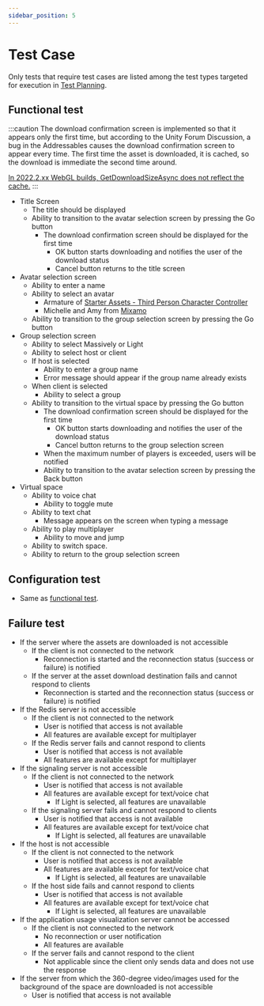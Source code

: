 ```yaml
---
sidebar_position: 5
---
```


# Test Case

Only tests that require test cases are listed among the test types targeted for execution in [Test Planning](./test-planning.md).

## Functional test

:::caution
The download confirmation screen is implemented so that it appears only the first time, but according to the Unity Forum Discussion, a bug in the Addressables causes the download confirmation screen to appear every time.
The first time the asset is downloaded, it is cached, so the download is immediate the second time around.

[In 2022.2.xx WebGL builds, GetDownloadSizeAsync does not reflect the cache.](https://forum.unity.com/threads/in-2022-2-xx-webgl-builds-getdownloadsizeasync-does-not-reflect-the-cache.1440877/)
:::

- Title Screen
  - The title should be displayed
  - Ability to transition to the avatar selection screen by pressing the Go button
    - The download confirmation screen should be displayed for the first time
      - OK button starts downloading and notifies the user of the download status
      - Cancel button returns to the title screen
- Avatar selection screen
  - Ability to enter a name
  - Ability to select an avatar
    - Armature of [Starter Assets - Third Person Character Controller](https://assetstore.unity.com/packages/essentials/starter-assets-third-person-character-controller-196526?locale=en-JP)
    - Michelle and Amy from [Mixamo](https://www.mixamo.com)
  - Ability to transition to the group selection screen by pressing the Go button
- Group selection screen
  - Ability to select Massively or Light
  - Ability to select host or client
  - If host is selected
    - Ability to enter a group name
    - Error message should appear if the group name already exists
  - When client is selected
    - Ability to select a group
  - Ability to transition to the virtual space by pressing the Go button
    - The download confirmation screen should be displayed for the first time
      - OK button starts downloading and notifies the user of the download status
      - Cancel button returns to the group selection screen
    - When the maximum number of players is exceeded, users will be notified
    - Ability to transition to the avatar selection screen by pressing the Back button
- Virtual space
  - Ability to voice chat
    - Ability to toggle mute
  - Ability to text chat
    - Message appears on the screen when typing a message
  - Ability to play multiplayer
    - Ability to move and jump
  - Ability to switch space.
  - Ability to return to the group selection screen

## Configuration test

- Same as [functional test](#functional-test).

## Failure test

- If the server where the assets are downloaded is not accessible
  - If the client is not connected to the network
    - Reconnection is started and the reconnection status (success or failure) is notified
  - If the server at the asset download destination fails and cannot respond to clients
    - Reconnection is started and the reconnection status (success or failure) is notified
- If the Redis server is not accessible
  - If the client is not connected to the network
    - User is notified that access is not available
    - All features are available except for multiplayer
  - If the Redis server fails and cannot respond to clients
    - User is notified that access is not available
    - All features are available except for multiplayer
- If the signaling server is not accessible
  - If the client is not connected to the network
    - User is notified that access is not available
    - All features are available except for text/voice chat
      - If Light is selected, all features are unavailable
  - If the signaling server fails and cannot respond to clients
    - User is notified that access is not available
    - All features are available except for text/voice chat
      - If Light is selected, all features are unavailable
- If the host is not accessible
  - If the client is not connected to the network
    - User is notified that access is not available
    - All features are available except for text/voice chat
      - If Light is selected, all features are unavailable
  - If the host side fails and cannot respond to clients
    - User is notified that access is not available
    - All features are available except for text/voice chat
      - If Light is selected, all features are unavailable
- If the application usage visualization server cannot be accessed
  - If the client is not connected to the network
    - No reconnection or user notification
    - All features are available
  - If the server fails and cannot respond to the client
    - Not applicable since the client only sends data and does not use the response
- If the server from which the 360-degree video/images used for the background of the space are downloaded is not accessible
  - User is notified that access is not available
